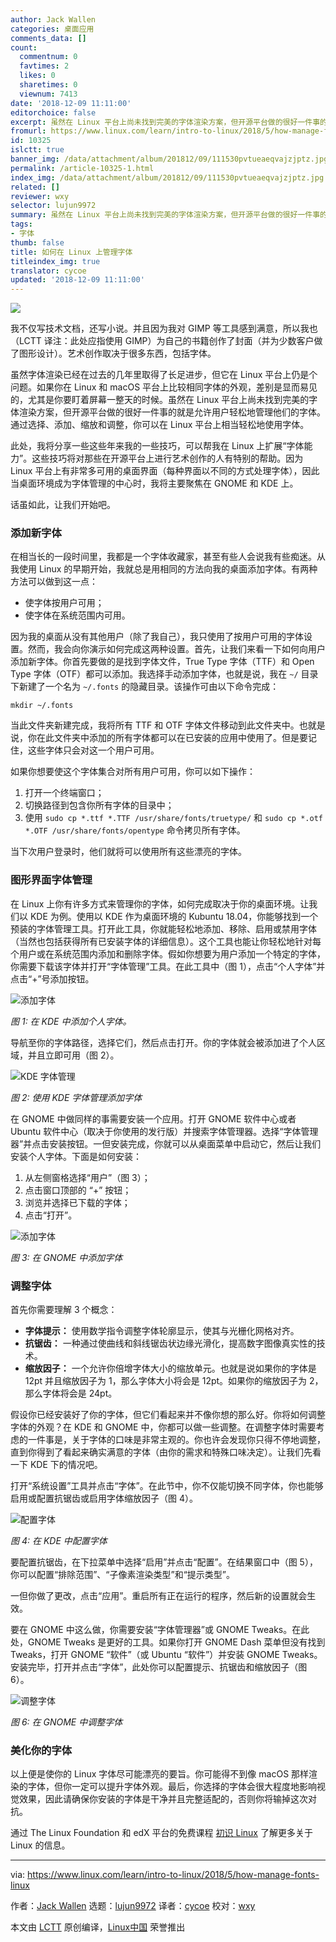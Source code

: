 ```yaml
---
author: Jack Wallen
categories: 桌面应用
comments_data: []
count:
  commentnum: 0
  favtimes: 2
  likes: 0
  sharetimes: 0
  viewnum: 7413
date: '2018-12-09 11:11:00'
editorchoice: false
excerpt: 虽然在 Linux 平台上尚未找到完美的字体渲染方案，但开源平台做的很好一件事的就是允许用户轻松地管理他们的字体。
fromurl: https://www.linux.com/learn/intro-to-linux/2018/5/how-manage-fonts-linux
id: 10325
islctt: true
banner_img: /data/attachment/album/201812/09/111530pvtueaeqvajzjptz.jpg
permalink: /article-10325-1.html
index_img: /data/attachment/album/201812/09/111530pvtueaeqvajzjptz.jpg.thumb.jpg
related: []
reviewer: wxy
selector: lujun9972
summary: 虽然在 Linux 平台上尚未找到完美的字体渲染方案，但开源平台做的很好一件事的就是允许用户轻松地管理他们的字体。
tags:
- 字体
thumb: false
title: 如何在 Linux 上管理字体
titleindex_img: true
translator: cycoe
updated: '2018-12-09 11:11:00'
---
```


![](/data/attachment/album/201812/09/111530pvtueaeqvajzjptz.jpg)


我不仅写技术文档，还写小说。并且因为我对 GIMP 等工具感到满意，所以我也（LCTT 译注：此处应指使用 GIMP）为自己的书籍创作了封面（并为少数客户做了图形设计）。艺术创作取决于很多东西，包括字体。


虽然字体渲染已经在过去的几年里取得了长足进步，但它在 Linux 平台上仍是个问题。如果你在 Linux 和 macOS 平台上比较相同字体的外观，差别是显而易见的，尤其是你要盯着屏幕一整天的时候。虽然在 Linux 平台上尚未找到完美的字体渲染方案，但开源平台做的很好一件事的就是允许用户轻松地管理他们的字体。通过选择、添加、缩放和调整，你可以在 Linux 平台上相当轻松地使用字体。


此处，我将分享一些这些年来我的一些技巧，可以帮我在 Linux 上扩展“字体能力”。这些技巧将对那些在开源平台上进行艺术创作的人有特别的帮助。因为 Linux 平台上有非常多可用的桌面界面（每种界面以不同的方式处理字体），因此当桌面环境成为字体管理的中心时，我将主要聚焦在 GNOME 和 KDE 上。


话虽如此，让我们开始吧。


### 添加新字体


在相当长的一段时间里，我都是一个字体收藏家，甚至有些人会说我有些痴迷。从我使用 Linux 的早期开始，我就总是用相同的方法向我的桌面添加字体。有两种方法可以做到这一点：


* 使字体按用户可用；
* 使字体在系统范围内可用。


因为我的桌面从没有其他用户（除了我自己），我只使用了按用户可用的字体设置。然而，我会向你演示如何完成这两种设置。首先，让我们来看一下如何向用户添加新字体。你首先要做的是找到字体文件，True Type 字体（TTF）和 Open Type 字体（OTF）都可以添加。我选择手动添加字体，也就是说，我在 `~/` 目录下新建了一个名为 `~/.fonts` 的隐藏目录。该操作可由以下命令完成：



```
mkdir ~/.fonts
```

当此文件夹新建完成，我将所有 TTF 和 OTF 字体文件移动到此文件夹中。也就是说，你在此文件夹中添加的所有字体都可以在已安装的应用中使用了。但是要记住，这些字体只会对这一个用户可用。


如果你想要使这个字体集合对所有用户可用，你可以如下操作：


1. 打开一个终端窗口；
2. 切换路径到包含你所有字体的目录中；
3. 使用 `sudo cp *.ttf *.TTF /usr/share/fonts/truetype/` 和 `sudo cp *.otf *.OTF /usr/share/fonts/opentype` 命令拷贝所有字体。


当下次用户登录时，他们就将可以使用所有这些漂亮的字体。


### 图形界面字体管理


在 Linux 上你有许多方式来管理你的字体，如何完成取决于你的桌面环境。让我们以 KDE 为例。使用以 KDE 作为桌面环境的 Kubuntu 18.04，你能够找到一个预装的字体管理工具。打开此工具，你就能轻松地添加、移除、启用或禁用字体（当然也包括获得所有已安装字体的详细信息）。这个工具也能让你轻松地针对每个用户或在系统范围内添加和删除字体。假如你想要为用户添加一个特定的字体，你需要下载该字体并打开“字体管理”工具。在此工具中（图 1），点击“个人字体”并点击“+”号添加按钮。


![添加字体](/data/attachment/album/201812/09/111203mx2s5uh5hs4s2n55.jpg "adding fonts")


*图 1: 在 KDE 中添加个人字体。*


导航至你的字体路径，选择它们，然后点击打开。你的字体就会被添加进了个人区域，并且立即可用（图 2）。


![KDE 字体管理](/data/attachment/album/201812/09/111204hhiio881vki46v5b.jpg "KDE Font Manager")


*图 2: 使用 KDE 字体管理添加字体*


在 GNOME 中做同样的事需要安装一个应用。打开 GNOME 软件中心或者 Ubuntu 软件中心（取决于你使用的发行版）并搜索字体管理器。选择“字体管理器”并点击安装按钮。一但安装完成，你就可以从桌面菜单中启动它，然后让我们安装个人字体。下面是如何安装：


1. 从左侧窗格选择“用户”（图 3）；
2. 点击窗口顶部的 “+” 按钮；
3. 浏览并选择已下载的字体；
4. 点击“打开”。


![添加字体](/data/attachment/album/201812/09/111204i7eekx5adtp7kmo5.jpg "Adding fonts ")


*图 3: 在 GNOME 中添加字体*


### 调整字体


首先你需要理解 3 个概念：


* **字体提示：** 使用数学指令调整字体轮廓显示，使其与光栅化网格对齐。
* **抗锯齿：** 一种通过使曲线和斜线锯齿状边缘光滑化，提高数字图像真实性的技术。
* **缩放因子：** 一个允许你倍增字体大小的缩放单元。也就是说如果你的字体是 12pt 并且缩放因子为 1，那么字体大小将会是 12pt。如果你的缩放因子为 2，那么字体将会是 24pt。


假设你已经安装好了你的字体，但它们看起来并不像你想的那么好。你将如何调整字体的外观？在 KDE 和 GNOME 中，你都可以做一些调整。在调整字体时需要考虑的一件事是，关于字体的口味是非常主观的。你也许会发现你只得不停地调整，直到你得到了看起来确实满意的字体（由你的需求和特殊口味决定）。让我们先看一下 KDE 下的情况吧。


打开“系统设置”工具并点击“字体”。在此节中，你不仅能切换不同字体，你也能够启用或配置抗锯齿或启用字体缩放因子（图 4）。


![配置字体](/data/attachment/album/201812/09/111205fhraonfvay1zrfa6.jpg "Configuring fonts")


*图 4: 在 KDE 中配置字体*


要配置抗锯齿，在下拉菜单中选择“启用”并点击“配置”。在结果窗口中（图 5），你可以配置“排除范围”、“子像素渲染类型”和“提示类型”。


一但你做了更改，点击“应用”。重启所有正在运行的程序，然后新的设置就会生效。


要在 GNOME 中这么做，你需要安装“字体管理器”或 GNOME Tweaks。在此处，GNOME Tweaks 是更好的工具。如果你打开 GNOME Dash 菜单但没有找到 Tweaks，打开 GNOME “软件”（或 Ubuntu “软件”）并安装 GNOME Tweaks。安装完毕，打开并点击“字体”，此处你可以配置提示、抗锯齿和缩放因子（图 6）。


![调整字体](/data/attachment/album/201812/09/111206tjcolns25zpp66i2.jpg "Tweaking fonts")


*图 6: 在 GNOME 中调整字体*


### 美化你的字体


以上便是使你的 Linux 字体尽可能漂亮的要旨。你可能得不到像 macOS 那样渲染的字体，但你一定可以提升字体外观。最后，你选择的字体会很大程度地影响视觉效果，因此请确保你安装的字体是干净并且完整适配的，否则你将输掉这次对抗。


通过 The Linux Foundation 和 edX 平台的免费课程 [初识 Linux](https://training.linuxfoundation.org/linux-courses/system-administration-training/introduction-to-linux) 了解更多关于 Linux 的信息。




---


via: <https://www.linux.com/learn/intro-to-linux/2018/5/how-manage-fonts-linux>


作者：[Jack Wallen](https://www.linux.com/users/jlwallen) 选题：[lujun9972](https://github.com/lujun9972) 译者：[cycoe](https://github.com/cycoe) 校对：[wxy](https://github.com/wxy)


本文由 [LCTT](https://github.com/LCTT/TranslateProject) 原创编译，[Linux中国](https://linux.cn/) 荣誉推出